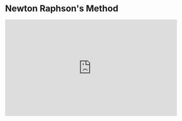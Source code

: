 # Newton Raphson's Method

<iframe width="560" height="315" src="https://www.youtube.com/embed/IHV7NO3akJ0" title="YouTube video player" frameborder="0" allow="accelerometer; autoplay; clipboard-write; encrypted-media; gyroscope; picture-in-picture" allowfullscreen></iframe>